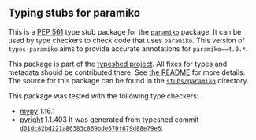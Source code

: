 ## Typing stubs for paramiko

This is a [PEP 561](https://peps.python.org/pep-0561/) type stub package for
the [`paramiko`](https://github.com/paramiko/paramiko) package. It can be used by type checkers
to check code that uses `paramiko`. This version of
`types-paramiko` aims to provide accurate annotations for
`paramiko==4.0.*`.

This package is part of the [typeshed project](https://github.com/python/typeshed).
All fixes for types and metadata should be contributed there.
See [the README](https://github.com/python/typeshed/blob/main/README.md)
for more details. The source for this package can be found in the
[`stubs/paramiko`](https://github.com/python/typeshed/tree/main/stubs/paramiko)
directory.

This package was tested with the following type checkers:
* [mypy](https://github.com/python/mypy/) 1.16.1
* [pyright](https://github.com/microsoft/pyright) 1.1.403
It was generated from typeshed commit
[`d01dc82bd221a86383c869bde670f679d88e79e6`](https://github.com/python/typeshed/commit/d01dc82bd221a86383c869bde670f679d88e79e6).